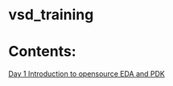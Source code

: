 # vsd_training

# Contents:

[Day 1 Introduction to opensource EDA and PDK](https://github.com/bansalharshul1/vsd_training/blob/main/Day%201%20Introduction%20to%20open%20sources%20EDA%20and%20PDK.md#day1-introduction-to-opensource-eda-and-pdk)

















